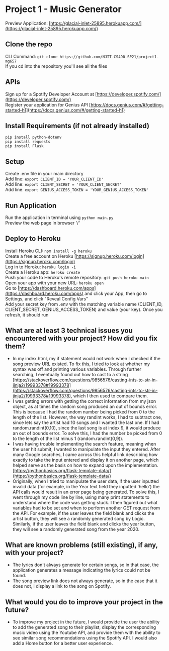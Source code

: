 # Project 1 - Music Generator
Preview Application: [https://glacial-inlet-25895.herokuapp.com/](https://glacial-inlet-25895.herokuapp.com/)
## Clone the repo
CLI Command: `git clone https://github.com/NJIT-CS490-SP21/project1-mg657`
<br /> If you cd into the repository you'll see all the files
## APIs
Sign up for a Spotify Developer Account at [https://developer.spotify.com/](https://developer.spotify.com/)
<br />Register your application for Genius API [https://docs.genius.com/#/getting-started-h1](https://docs.genius.com/#/getting-started-h1)
## Install Requirements (if not already installed)
`pip install python-dotenv`
<br />`pip install requests`
<br />`pip install Flask`
## Setup
Create .env file in your main directory
<br />Add line: `export CLIENT_ID = 'YOUR_CLIENT_ID'`
<br />Add line: `export CLIENT_SECRET = 'YOUR_CLIENT_SECRET'`
<br />Add line: `export GENIUS_ACCESS_TOKEN = 'YOUR_GENIUS_ACCESS_TOKEN'`
## Run Application
Run the application in terminal using `python main.py`
<br />Preview the web page in browser '/'
## Deploy to Heroku
Install Heroku CLI: `npm install -g heroku` 
<br />Create a free account on Heroku [https://signup.heroku.com/login](https://signup.heroku.com/login)
<br />Log in to Heroku: `heroku login -i`
<br />Create a Heroku app: `heroku create`
<br />Push your code to Heroku's remote repository: `git push heroku main`
<br />Open your app with your new URL: `heroku open`
<br />Go to [https://dashboard.heroku.com/apps](https://dashboard.heroku.com/apps) and click your App, then go to Settings, and click "Reveal Config Vars"
<br />Add your secret key from .env with the matching variable name (CLIENT_ID, CLIENT_SECRET, GENIUS_ACCESS_TOKEN) and value (your key). Once you refresh, it should run
## What are at least 3 technical issues you encountered with your project? How did you fix them?
* In my index.html, my if statement would not work when I checked if the song preview URL existed. To fix this, I tried to look at whether my syntax was off and printing various variables. Through further searching, I eventually found out how to cast to a string [https://stackoverflow.com/questions/9856576/casting-ints-to-str-in-jinja2/19993378#19993378](https://stackoverflow.com/questions/9856576/casting-ints-to-str-in-jinja2/19993378#19993378), which I then used to compare them.
* I was getting errors with getting the correct information from my json object, as at times the random song produced an out of bounds error. This is because I had the random number being picked from 0 to the length of the list. However, the way randint works, I had to subtract one, since lets say the artist had 10 songs and I wanted the last one. If I had random.randint(0,10), since the last song is at index 9, it would produce an out of bounds error. To solve this, I had the number be picked from 0 to the length of the list minus 1 (random.randint(0,9)).
* I was having trouble implementing the search feature, meaning when the user hit submit, I wanted to manipulate the input they entered. After many Google searches, I came across this helpful link describing how exactly to take the input entered and display it on another page, which helped serve as the basis on how to expand upon the implementation. [https://pythonbasics.org/flask-template-data/](https://pythonbasics.org/flask-template-data/)
* Originally, when I tried to manipulate the user data, if the user inputted invalid data (for example, in the Year text field they inputted 'hello') the API calls would result in an error page being generated. To solve this, I went through my code line by line, using many print statements to understand where the code was getting stuck. I then figured out what variables had to be set and when to perform another GET request from the API. For example, if the user leaves the field blank and clicks the artist button, they will see a randomly generated song by Logic. Similarly, if the user leaves the field blank and clicks the year button, they will see a randomly generated song from the year 2020.
## What are known problems (still existing), if any, with your project? 
* The lyrics don't always generate for certain songs, so in that case, the application generates a message indicating the lyrics could not be found.
* The song preview link does not always generate, so in the case that it does not, I display a link to the song on Spotify.
## What would you do to improve your project in the future?
* To improve my project in the future, I would provide the user the ability to add the generated song to their playlist, display the corresponding music video using the Youtube API, and provide them with the ability to see similar song recommendations using the Spotify API. I would also add a Home button for a better user experience. 